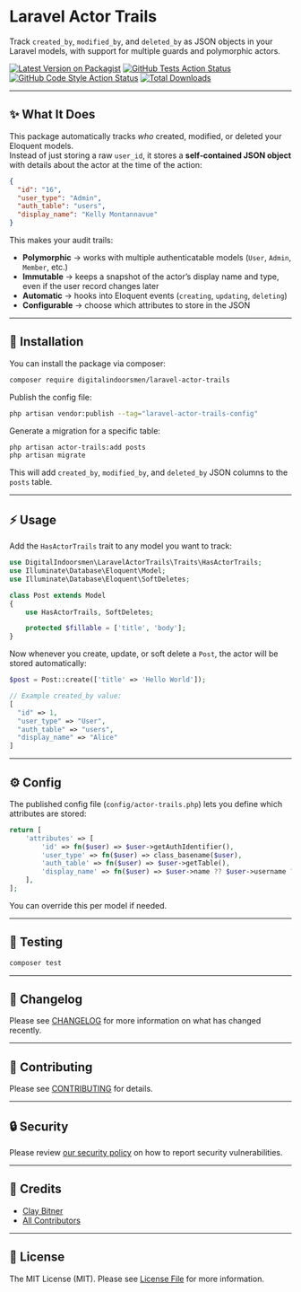 # Laravel Actor Trails

Track `created_by`, `modified_by`, and `deleted_by` as JSON objects in your Laravel models, with support for multiple guards and polymorphic actors.

[![Latest Version on Packagist](https://img.shields.io/packagist/v/digitalindoorsmen/laravel-actor-trails.svg?style=flat-square)](https://packagist.org/packages/digitalindoorsmen/laravel-actor-trails)
[![GitHub Tests Action Status](https://img.shields.io/github/actions/workflow/status/digitalindoorsmen/laravel-actor-trails/run-tests.yml?branch=main&label=tests&style=flat-square)](https://github.com/digitalindoorsmen/laravel-actor-trails/actions?query=workflow%3Arun-tests+branch%3Amain)
[![GitHub Code Style Action Status](https://img.shields.io/github/actions/workflow/status/digitalindoorsmen/laravel-actor-trails/fix-php-code-style-issues.yml?branch=main&label=code%20style&style=flat-square)](https://github.com/digitalindoorsmen/laravel-actor-trails/actions?query=workflow%3A"Fix+PHP+code+style+issues"+branch%3Amain)
[![Total Downloads](https://img.shields.io/packagist/dt/digitalindoorsmen/laravel-actor-trails.svg?style=flat-square)](https://packagist.org/packages/digitalindoorsmen/laravel-actor-trails)

---

## ✨ What It Does

This package automatically tracks *who* created, modified, or deleted your Eloquent models.  
Instead of just storing a raw `user_id`, it stores a **self‑contained JSON object** with details about the actor at the time of the action:

```json
{
  "id": "16",
  "user_type": "Admin",
  "auth_table": "users",
  "display_name": "Kelly Montannavue"
}
```

This makes your audit trails:

- **Polymorphic** → works with multiple authenticatable models (`User`, `Admin`, `Member`, etc.)
- **Immutable** → keeps a snapshot of the actor’s display name and type, even if the user record changes later
- **Automatic** → hooks into Eloquent events (`creating`, `updating`, `deleting`)
- **Configurable** → choose which attributes to store in the JSON

---

## 🚀 Installation

You can install the package via composer:

```bash
composer require digitalindoorsmen/laravel-actor-trails
```

Publish the config file:

```bash
php artisan vendor:publish --tag="laravel-actor-trails-config"
```

Generate a migration for a specific table:

```bash
php artisan actor-trails:add posts
php artisan migrate
```

This will add `created_by`, `modified_by`, and `deleted_by` JSON columns to the `posts` table.

---

## ⚡ Usage

Add the `HasActorTrails` trait to any model you want to track:

```php
use DigitalIndoorsmen\LaravelActorTrails\Traits\HasActorTrails;
use Illuminate\Database\Eloquent\Model;
use Illuminate\Database\Eloquent\SoftDeletes;

class Post extends Model
{
    use HasActorTrails, SoftDeletes;

    protected $fillable = ['title', 'body'];
}
```

Now whenever you create, update, or soft delete a `Post`, the actor will be stored automatically:

```php
$post = Post::create(['title' => 'Hello World']);

// Example created_by value:
[
  "id" => 1,
  "user_type" => "User",
  "auth_table" => "users",
  "display_name" => "Alice"
]
```

---

## ⚙️ Config

The published config file (`config/actor-trails.php`) lets you define which attributes are stored:

```php
return [
    'attributes' => [
        'id' => fn($user) => $user->getAuthIdentifier(),
        'user_type' => fn($user) => class_basename($user),
        'auth_table' => fn($user) => $user->getTable(),
        'display_name' => fn($user) => $user->name ?? $user->username ?? 'Unknown',
    ],
];
```

You can override this per model if needed.

---

## 🧪 Testing

```bash
composer test
```

---

## 📜 Changelog

Please see [CHANGELOG](CHANGELOG.md) for more information on what has changed recently.

---

## 🤝 Contributing

Please see [CONTRIBUTING](CONTRIBUTING.md) for details.

---

## 🔒 Security

Please review [our security policy](../../security/policy) on how to report security vulnerabilities.

---

## 👏 Credits

- [Clay Bitner](https://github.com/claybitner)
- [All Contributors](../../contributors)

---

## 📄 License

The MIT License (MIT). Please see [License File](LICENSE.md) for more information.
